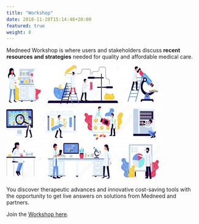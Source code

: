 ```yaml
---
title: "Workshop"
date: 2018-11-28T15:14:48+20:00
featured: true
weight: 8
---
```


Medneed Workshop is where users and stakeholders discuss **recent resources and strategies** needed for quality and affordable medical care. 

![Medical Equipment](/images/illustrations/med-equipment.jpg)

You discover therapeutic advances and innovative cost-saving tools with the opportunity to get live answers on solutions from Medneed and partners. 

Join the <a href="https://workshop.medneed.com" target="_blank">Workshop here</a>.
